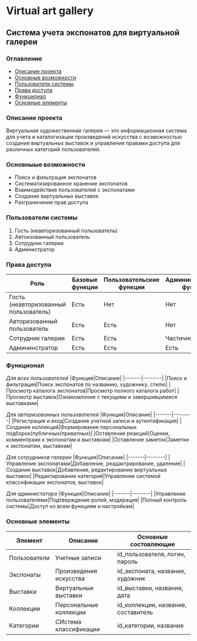 # Virtual art gallery
## Система учета экспонатов для виртуальной галереи
### Оглавление
- [Описание проекта](#title1)
- [Основные возможности](#title2)
- [Пользователи системы](#title3)
- [Права доступа](#title4)
- [Функционал](#title5)
- [Основные элементы](#title6)
### Описание проекта
Виртуальная художественная галерея — это информационная система для учета и каталогизации произведений искусства с возможностью создания виртуальных выставок и управления правами доступа для различных категорий пользователей.
### Основныые возможности
- Поиск и фильтрация экспонатов
- Систематизированное хранение экспонатов
- Взаимодействие пользователей с экспонатами
- Создание виртуальных выставок
- Разграничение прав доступа
### Пользователи системы
1. Гость (неавторизованный пользователь)
2. Автоизованный пользователь
3. Сотрудник галерии
4. Администратор
### Права доступа
|Роль|Базовые функции|Пользовательские функции|Административные функции|
|----|---------------|------------------------|------------------------|
|Гость (неавторизованный пользователь)|Есть|Нет|Нет|
|Авторизованный пользователь|Есть|Есть|Нет|
|Сотрудник галерии|Есть|Есть|Частично|
|Админинстратор|Есть|Есть|Есть|
### Функционал
*Для всех пользователей*
|Функция|Описание|
|-------|--------|
|Поиск и фильтрация|Поиск экспонатов по названию, художнику, стилю|
|Просмотр каталога экспонатов|Просмотр полного каталога работ|
|Просмотр выставок|Ознакомление с текущими и завершившимися выставками|  

*Для авторизованных пользователей*
|Функция|Описание|
|-------|--------|
|Регистрация и вход|Создание учетной записи и аутентификация|
|Создание коллекций|Формирование персональных подборок(публичных/приватных)|
|Оставление реакций|Оценки, комментраии к экспонатам и выставкам|
|Оставление заметок|Заметки к экспонатам, выставкам|  

*Для сотрудников галереи*
|Функция|Описание|
|-------|--------|
|Управление экспонатами|Добавление, реадактрирование, удаление|
|Создание выставок|Добавление, редактирование виртуальных выставок|
|Редактирование категорий|Управление системой классификации экспонатов, выставок|  

*Для администатора*
|Функция|Описание|
|-------|--------|
|Управление пользователями|Подтверждение ролей, модерация|
|Полный контроль системы|Доступ ко всем функциям и настройкам|
### Основные элементы
|Элемент|Описание|Основные состовляющие|
|-------|--------|---------------------|
|Пользователи|Учетные записи|id_пользователя, логин, пароль|
|Экспонаты|Произведения искусства|id_экспоната, название, художник|
|Выставки|Виртуальные выставки|id_выставки, название, дата|
|Коллекции|Персональные коллекции|id_коллекции, название, составитель|
|Категории|СИстема классификации|id_категории, название|

